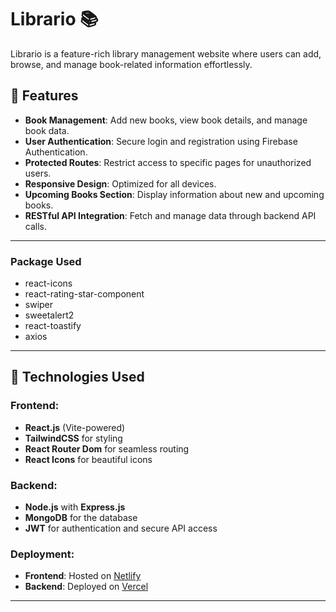# Librario 📚

Librario is a feature-rich library management website where users can add, browse, and manage book-related information effortlessly.

## 🌟 Features

- **Book Management**: Add new books, view book details, and manage book data.
- **User Authentication**: Secure login and registration using Firebase Authentication.
- **Protected Routes**: Restrict access to specific pages for unauthorized users.
- **Responsive Design**: Optimized for all devices.
- **Upcoming Books Section**: Display information about new and upcoming books.
- **RESTful API Integration**: Fetch and manage data through backend API calls.

---

### Package Used

- react-icons
- react-rating-star-component
- swiper
- sweetalert2
- react-toastify
- axios

---

## 🔧 Technologies Used

### Frontend:

- **React.js** (Vite-powered)
- **TailwindCSS** for styling
- **React Router Dom** for seamless routing
- **React Icons** for beautiful icons

### Backend:

- **Node.js** with **Express.js**
- **MongoDB** for the database
- **JWT** for authentication and secure API access

### Deployment:

- **Frontend**: Hosted on [Netlify](https://librario.netlify.app)
- **Backend**: Deployed on [Vercel](https://vercel.com)

---
